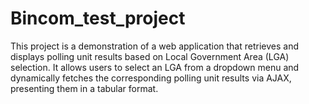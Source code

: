 # Bincom_test_project
This project is a demonstration of a web application that retrieves and displays polling unit results based on Local Government Area (LGA) selection. It allows users to select an LGA from a dropdown menu and dynamically fetches the corresponding polling unit results via AJAX, presenting them in a tabular format.
